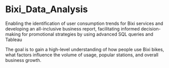 # Bixi_Data_Analysis
Enabling the identification of user consumption trends for Bixi services and developing an all-inclusive business report, facilitating informed decision-making for promotional strategies by using advanced SQL queries and Tableau

The goal is to gain a high-level understanding of how people use Bixi bikes, what factors influence the volume of usage, popular stations, and overall business growth.

